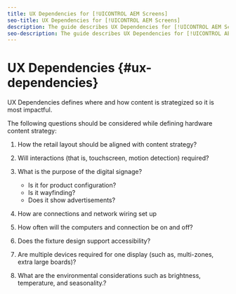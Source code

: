 ```yaml
---
title: UX Dependencies for [!UICONTROL AEM Screens]
seo-title: UX Dependencies for [!UICONTROL AEM Screens]
description: The guide describes UX Dependencies for [!UICONTROL AEM Screens]
seo-description: The guide describes UX Dependencies for [!UICONTROL AEM Screens]
---
```


# UX Dependencies {#ux-dependencies}

UX Dependencies defines where and how content is strategized so it is most impactful.

The following questions should be considered while defining hardware content strategy:

1. How the retail layout should be aligned with content strategy?

1. Will interactions (that is, touchscreen, motion detection) required?

1. What is the purpose of the digital signage?

   * Is it for product configuration?
   * Is it wayfinding?
   * Does it show advertisements?

1. How are connections and network wiring set up

1. How often will the computers and connection be on and off?

1. Does the fixture design support accessibility?

1. Are multiple devices required for one display (such as, multi-zones, extra large boards)?

1. What are the environmental considerations such as brightness, temperature, and seasonality.?


